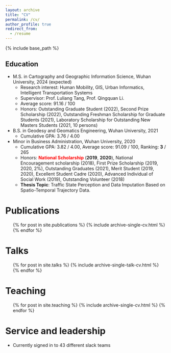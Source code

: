 ```yaml
---
layout: archive
title: "CV"
permalink: /cv/
author_profile: true
redirect_from:
  - /resume
---
```


{% include base_path %}

Education
-----
* M.S. in Cartography and Geographic Information Science, Wuhan University, 2024 (expected)
  * Research interest: Human Mobility, GIS, Urban Informatics, Intelligent Transportation Systems
  * Supervisor: Prof. Luliang Tang, Prof. Qingquan Li.
  * Average score: 91.16 / 100
  * Honors: Outstanding Graduate Student (2022), Second Prize Scholarship (2022), Outstanding Freshman Scholarship for Graduate Students (2021), Laboratory Scholarship for Outstanding New Masters Students (2021, 10 persons)
* B.S. in Geodesy and Geomatics Engineering, Wuhan University, 2021
  * Cumulative GPA: 3.76 / 4.00 <br>
* Minor in Business Administration, Wuhan University, 2020 <br>
  * Cumulative GPA: 3.82 / 4.00, Average score: 91.09 / 100, Ranking: **3** / 265<br>
  * Honors: <font color=Red>**National Scholarship**</font> (**2019**, **2020**), National Encouragement scholarship (2018), First Prize Scholarship (2019, 2020, 2%), Outstanding Graduates (2021), Merit Student (2019, 2020), Excellent Student Cadre (2020), Advanced Individual of Social Work (2019), Outstanding Volunteer (2018)<br>
  * **Thesis Topic**: Traffic State Perception and Data Imputation Based on Spatio-Temporal Trajectory Data.


Publications
======
  <ul>{% for post in site.publications %}
    {% include archive-single-cv.html %}
  {% endfor %}</ul>
  
Talks
======
  <ul>{% for post in site.talks %}
    {% include archive-single-talk-cv.html %}
  {% endfor %}</ul>
  
Teaching
======
  <ul>{% for post in site.teaching %}
    {% include archive-single-cv.html %}
  {% endfor %}</ul>
  
Service and leadership
======
* Currently signed in to 43 different slack teams
